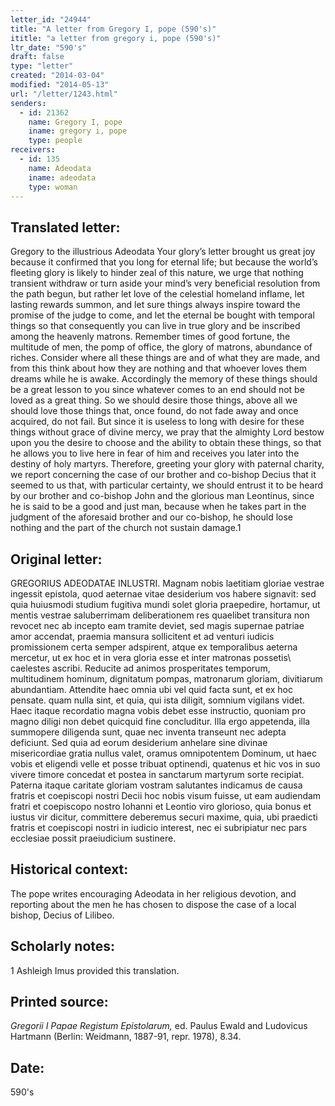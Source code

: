 ```yaml
---
letter_id: "24944"
title: "A letter from Gregory I, pope (590's)"
ititle: "a letter from gregory i, pope (590's)"
ltr_date: "590's"
draft: false
type: "letter"
created: "2014-03-04"
modified: "2014-05-13"
url: "/letter/1243.html"
senders:
  - id: 21362
    name: Gregory I, pope
    iname: gregory i, pope
    type: people
receivers:
  - id: 135
    name: Adeodata
    iname: adeodata
    type: woman
---
```

<h2> Translated letter:</h2>Gregory to the illustrious Adeodata 
	Your glory’s letter brought us great joy because it confirmed that you long for eternal life; but because the world’s fleeting glory is likely to hinder zeal of this nature, we urge that nothing transient withdraw or turn aside your mind’s very beneficial resolution from the path begun, but rather let love of the celestial homeland inflame, let lasting rewards summon, and let sure things always inspire toward the promise of the judge to come, and let the eternal be bought with temporal things so that consequently you can live in true glory and be inscribed among the heavenly matrons.  Remember times of good fortune, the multitude of men, the pomp of office, the glory of matrons, abundance of riches.  Consider where all these things are and of what they are made, and from this think about how they are nothing and that whoever loves them dreams while he is awake.  Accordingly the memory of these things should be a great lesson to you since whatever comes to an end should not be loved as a great thing.  So we should desire those things, above all we should love those things that, once found, do not fade away and once acquired, do not fail.  But since it is useless to long with desire for these things without grace of divine mercy, we pray that the almighty Lord bestow upon you the desire to choose and the ability to obtain these things, so that he allows you to live here in fear of him and receives you later into the destiny of holy martyrs.
	Therefore, greeting your glory with paternal charity, we report concerning the case of our brother and co-bishop Decius that it seemed to us that, with particular certainty, we should entrust it to be heard by our brother and co-bishop John and the glorious man Leontinus, since he is said to be a good and just man, because when he takes part in the judgment of the aforesaid brother and our co-bishop, he should lose nothing and the part of the church not sustain damage.1
<h2 class="mt-4"> Original letter:</h2>GREGORIUS ADEODATAE INLUSTRI.
Magnam nobis laetitiam gloriae vestrae ingessit epistola, quod aeternae vitae desiderium vos habere signavit: sed quia huiusmodi studium fugitiva mundi solet gloria praepedire, hortamur, ut mentis vestrae saluberrimam deliberationem res quaelibet transitura  non revocet nec ab incepto eam tramite deviet, sed magis supernae patriae amor accendat, praemia mansura sollicitent et ad venturi iudicis promissionem certa semper adspirent, atque ex temporalibus aeterna mercetur, ut ex hoc et in vera gloria esse et inter matronas possetis\ caelestes ascribi. Reducite ad animos prosperitates temporum, multitudinem hominum, dignitatum pompas, matronarum gloriam, divitiarum abundantiam. Attendite haec omnia ubi vel quid facta sunt, et ex hoc pensate. quam nulla sint, et quia, qui ista diligit, somnium vigilans videt. Haec itaque recordatio magna vobis debet esse instructio, quoniam pro magno diligi non debet quicquid fine concluditur. Illa ergo appetenda, illa summopere diligenda sunt, quae nec inventa transeunt nec adepta deficiunt. Sed quia ad eorum desiderium anhelare sine divinae misericordiae gratia nullus valet, oramus omnipotentem Dominum, ut haec vobis et eligendi velle et posse tribuat optinendi, quatenus et hic vos in suo vivere timore concedat et postea in sanctarum martyrum sorte recipiat.
Paterna itaque caritate gloriam vostram salutantes indicamus de causa fratris et coepiscopi nostri Decii hoc nobis visum fuisse, ut eam audiendam fratri et coepiscopo nostro Iohanni et Leontio viro glorioso, quia bonus et iustus vir dicitur, committere deberemus securi maxime, quia, ubi praedicti fratris et coepiscopi nostri in iudicio interest, nec ei subripiatur nec pars ecclesiae possit praeiudicium sustinere.
<h2 class="mt-4"> Historical context:</h2>The pope writes encouraging Adeodata in her religious devotion, and reporting about the men he has chosen to dispose the case of a local bishop, Decius of Lilibeo.
<h2 class="mt-4"> Scholarly notes:</h2>1 Ashleigh Imus provided this translation.
<h2 class="mt-4"> Printed source:</h2><p><em>Gregorii I Papae Registum Epistolarum,</em> ed. Paulus Ewald and Ludovicus Hartmann (Berlin: Weidmann, 1887-91, repr. 1978), 8.34.</p><h2 class="mt-4"> Date:</h2>590's